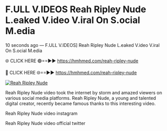# F.ULL V.IDEOS Reah Ripley Nude L.eaked V.ideo V.iral On S.ocial M.edia

10 seconds ago — F.ULL V.IDEOS] Reah Ripley Nude L.eaked V.ideo V.iral On S.ocial M.edia

🌐 CLICK HERE 🟢==►► https://hmhmed.com/reah-ripley-nude

🔴 CLICK HERE 🌐==►► https://hmhmed.com/reah-ripley-nude

[![Reah Ripley Nude](https://i.imgur.com/dJHk4Zq.gif)](https://hmhmed.com/reah-ripley-nude)

Reah Ripley Nude video took the internet by storm and amazed viewers on various social media platforms. Reah Ripley Nude, a young and talented digital creator, recently became famous thanks to this interesting video.

Reah Ripley Nude video instagram

Reah Ripley Nude video official twitter